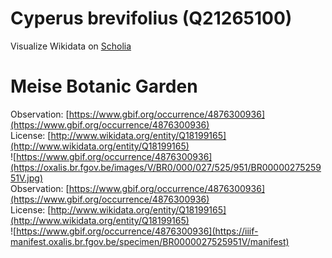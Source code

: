 
Cyperus brevifolius (Q21265100)
===============================
  
Visualize Wikidata on [Scholia](https://scholia.toolforge.org/taxon/Q21265100)
# Meise Botanic Garden
  
Observation: [https://www.gbif.org/occurrence/4876300936](https://www.gbif.org/occurrence/4876300936)  
License: [http://www.wikidata.org/entity/Q18199165](http://www.wikidata.org/entity/Q18199165)  
![https://www.gbif.org/occurrence/4876300936](https://oxalis.br.fgov.be/images/V/BR0/000/027/525/951/BR0000027525951V.jpg)  
Observation: [https://www.gbif.org/occurrence/4876300936](https://www.gbif.org/occurrence/4876300936)  
License: [http://www.wikidata.org/entity/Q18199165](http://www.wikidata.org/entity/Q18199165)  
![https://www.gbif.org/occurrence/4876300936](https://iiif-manifest.oxalis.br.fgov.be/specimen/BR0000027525951V/manifest)